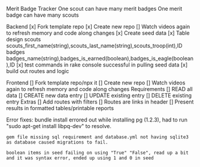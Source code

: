 Merit Badge Tracker
    One scout can have many merit badges
    One merit badge can have many scouts

Backend
	[x] Fork template repo
	[x] Create new repo
    [] Watch videos again to refresh memory and code along changes
	[x] Create seed data
    [x] Table design
        scouts
            scouts_first_name(string),scouts_last_name(string),scouts_troop(int),ID
        badges
            badges_name(string),badges_is_earned(boolean),badges_is_eagle(boolean),ID
    [x] test commands in rake console successful in pulling seed data
    [x] build out routes and logic


Frontend
	[] Fork template repo/npx it
	[] Create new repo
    [] Watch videos again to refresh memory and code along changes
    Requirements
	    [] READ all data
	    [] CREATE new data entry
	    [] UPDATE existing entry
	    [] DELETE existing entry
    Extras
        [] Add routes with filters
		[] Routes are links in header
		[] Present results in formatted tables/printable reports

Error fixes:
    bundle install errored out while installing pg (1.2.3), had to run "sudo apt-get install libpq-dev" to resolve.

    gem file missing sql requirement and database.yml not having sqlite3 as database caused migrations to fail.

    boolean items in seed failing on using "True" "False", read up a bit and it was syntax error, ended up using 1 and 0 in seed

